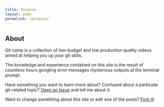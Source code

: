 ```yaml
---
title: Purpose
layout: page
permalink: /purpose/
---
```


## About

Git camp is a collection of low-budget and low production quality videos aimed
at helping you up your git skills.

The knowledge and experience contained on this site is the result of *countless*
hours googling error messages mysterious outputs at the terminal prompt.

Have something you want to learn more about? Confused about a particular
git-related topic? [Open an Issue](https://github.com/jshawl/git.camp/issues/new?title=post+idea) and tell
me about it.

Want to change something about this site or edit one of the posts? [Fork it](https://github.com/jshawl/git.camp)!